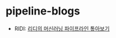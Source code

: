 # pipeline-blogs

- RIDI: [리디의 머신러닝 파이프라인 톺아보기](https://ridicorp.com/story/machine-learning-pipeline/)
